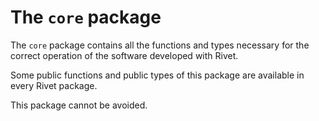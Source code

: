 # The `core` package

The `core` package contains all the functions and types necessary for
the correct operation of the software developed with Rivet.

Some public functions and public types of this package are available
in every Rivet package.

This package cannot be avoided.
